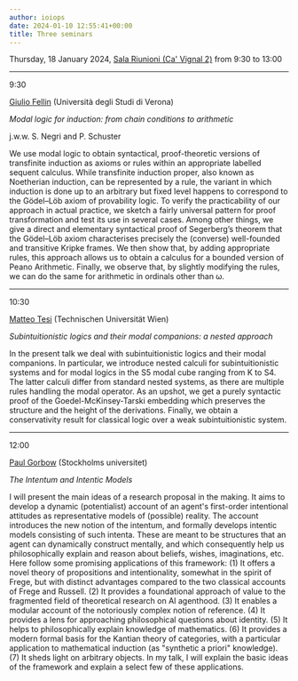 ```yaml
---
author: ioiops
date: 2024-01-10 12:55:41+00:00
title: Three seminars
---
```


Thursday, 18 January 2024, [Sala Riunioni (Ca' Vignal 2)](https://www.di.univr.it/?ent=luogo&id=189&lang=en)
from 9:30 to 13:00

___

9:30

[Giulio Fellin](https://www.di.univr.it/?ent=persona&id=40478) (Università degli Studi di Verona)
 
_Modal logic for induction: from chain conditions to arithmetic_

j.w.w. S. Negri and P. Schuster

We use modal logic to obtain syntactical, proof-theoretic versions of transfinite induction as axioms or rules within an appropriate labelled sequent calculus. While transfinite induction proper, also known as Noetherian induction, can be represented by a rule, the variant in which induction is done up to an arbitrary but fixed level happens to correspond to the Gödel–Löb axiom of provability logic. To verify the practicability of our approach in actual practice, we sketch a fairly universal pattern for proof transformation and test its use in several cases. Among other things, we give a direct and elementary syntactical proof of Segerberg’s theorem that the Gödel–Löb axiom characterises precisely the (converse) well-founded and transitive Kripke frames. We then show that, by adding appropriate rules, this approach allows us to obtain a calculus for a bounded version of Peano Arithmetic. Finally, we observe that, by slightly modifying the rules, we can do the same for arithmetic in ordinals other than ω.

___

10:30

[Matteo Tesi](https://informatics.tuwien.ac.at/people/matteo-tesi) (Technischen Universität Wien)

_Subintuitionistic logics and their modal companions: a nested approach_

In the present talk we deal with subintuitionistic logics and their modal companions. In particular, we introduce nested calculi for subintuitionistic systems and for modal logics in the S5 modal cube ranging from K to S4. The latter calculi differ from standard nested systems, as there are multiple  rules handling the modal operator. As an upshot, we get a purely syntactic proof of the Goedel-McKinsey-Tarski embedding which preserves the structure and the height of the derivations. Finally, we obtain a conservativity result for classical logic over a weak subintuitionistic system.

___

12:00

[Paul Gorbow](https://www.su.se/english/profiles/pago8950-1.563214) (Stockholms universitet)

_The Intentum and Intentic Models_

 I will present the main ideas of a research proposal in the making. It aims to develop a dynamic (potentialist) account of an agent's first-order intentional attitudes as representative models of (possible) reality. The account introduces the new notion of the intentum, and formally develops intentic models consisting of such intenta. These are meant to be structures that an agent can dynamically construct mentally, and which consequently help us philosophically explain and reason about beliefs, wishes, imaginations, etc. Here follow some promising applications of this framework:
(1) It offers a novel theory of propositions and intentionality, somewhat in the spirit of Frege, but with distinct advantages compared to the two classical accounts of Frege and Russell.
(2) It provides a foundational approach of value to the fragmented field of theoretical research on AI agenthood.
(3) It enables a modular account of the notoriously complex notion of reference.
(4) It provides a lens for approaching philosophical questions about identity.
(5) It helps to philosophically explain knowledge of mathematics.
(6) It provides a modern formal basis for the Kantian theory of categories, with a particular application to mathematical induction (as "synthetic a priori" knowledge).
(7) It sheds light on arbitrary objects.
In my talk, I will explain the basic ideas of the framework and explain a select few of these applications.

